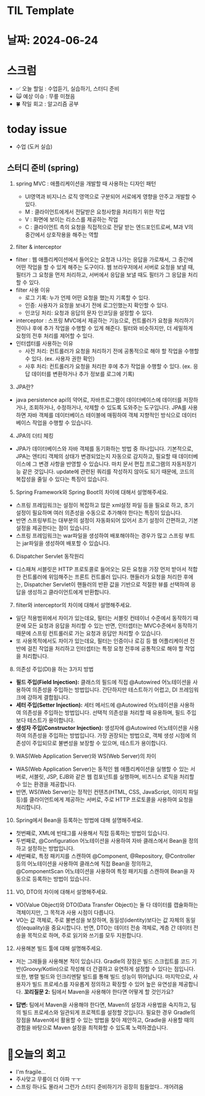 # TIL Template

# 날짜: 2024-06-24

# 스크럼
- ✅ 오늘 할일 : 수업듣기, 실습하기, 스터디 준비
- 🙀 예상 이슈 : 무릎 미쳤음
- 🍀 작일 회고 : 알고리즘 공부

# today issue
- 수업 (도커 실습)

## 스터디 준비 (spring)
1. spring MVC : 애플리케이션을 개발할 때 사용하는 디자인 패턴
   - UI영역과 비지니스 로직 영역으로 구분되어 서로에게 영향을 안주고 개발할 수 있다.
   - M : 클라이언트에게서 전달받은 요청사항을 처리하기 위한 작업
   - V : 화면에 보이는 리소스를 제공하는 작업
   - C : 클라이언트 측의 요청을 직접적으로 전달 받는 엔드포인트로써, M과 V의 중간에서 상호작용을 해주는 역할
  
2. filter & interceptor
- filter : 웹 애플리케이션에서 들어오는 요청과 나가는 응답을 가로채서, 그 중간에 어떤 작업을 할 수 있게 해주는 도구이다. 웹 브라우저에서 서버로 요청을 보낼 때, 필터가 그 요청을 먼저 처리하고, 서버에서 응답을 보낼 때도 필터가 그 응답을 처리할 수 있다. 
- filter 사용 이유
  - 로그 기록: 누가 언제 어떤 요청을 했는지 기록할 수 있다.
  - 인증: 사용자가 요청을 보내기 전에 로그인했는지 확인할 수 있다.
  - 인코딩 처리: 요청과 응답의 문자 인코딩을 설정할 수 있다.
- interceptor : 스프링 MVC에서 제공하는 기능으로, 컨트롤러가 요청을 처리하기 전이나 후에 추가 작업을 수행할 수 있게 해준다. 필터와 비슷하지만, 더 세밀하게 요청의 전후 처리를 제어할 수 있다.
- 인터셉터를 사용하는 이유
  - 사전 처리: 컨트롤러가 요청을 처리하기 전에 공통적으로 해야 할 작업을 수행할 수 있다. (ex. 사용자 권한 확인)
  - 사후 처리: 컨트롤러가 요청을 처리한 후에 추가 작업을 수행할 수 있다. (ex. 응답 데이터를 변환하거나 추가 정보를 로그에 기록)

3. JPA란?
- java persistence api의 약어로, 자바프로그램이 데이터베이스에 데이터를 저장하거나, 조회하거나, 수정하거나, 삭제할 수 있도록 도와주는 도구입니다. JPA를 사용하면 자바 객체를 데이터베이스 테이블에 매핑하여 객체 지향적인 방식으로 데이터베이스 작업을 수행할 수 있습니다.

4. JPA의 더티 체킹
- JPA가 데이터베이스와 자바 객체를 동기화하는 방법 중 하나입니다. 기본적으로, JPA는 엔티티 객체의 상태가 변경되었는지 자동으로 감지하고, 필요할 때 데이터베이스에 그 변경 사항을 반영할 수 있습니다. 마치 문서 편집 프로그램의 자동저장기능 같은 것입니다. update에 관련된 쿼리를 작성하지 않아도 되기 때문에, 코드의 복잡성을 줄일 수 있다는 특징이 있습니다.

5. Spring Framework와 Spring Boot의 차이에 대해서 설명해주세요.

- 스프링 프레임워크는 설정이 복잡하고 많은 xml설정 파일 등을 필요로 하고, 초기 설정이 필요하며 여러 의존성을 수동으로 추가해야 한다는 특징이 있습니다.
- 반면 스프링부트는 대부분의 설정이 자동화되어 있어서 초기 설정이 간편하고, 기본 설정을 제공한다는 점이 있습니다.
- 스프링 프레임워크는 war파일을 생성하여 배포해야하는 경우가 많고 스프링 부트는 jar파일을 생성하여 배포할 수 있습니다.

6. Dispatcher Servlet 동작원리
- 디스패쳐 서블릿은 HTTP 프로토콜로 들어오는 모든 요청을 가장 먼저 받아서 적합한 컨트롤러에 위임해주는 프론트 컨트롤러 입니다. 핸들러가 요청을 처리한 후에는, Dispatcher Servlet이 핸들러의 반환 값을 기반으로 적절한 뷰를 선택하여 응답을 생성하고 클라이언트에게 반환합니다.

7. filter와 interceptor의 차이에 대해서 설명해주세요.
- 일단 적용범위에서 차이가 있는데요, 필터는 서블릿 컨테이너 수준에서 동작하기 때문에 모든 요청과 응답을 처리할 수 있는 반면, 인터셉터는 MVC수준에서 동작하기 때문에 스프링 컨트롤러로 가는 요청과 응답만 처리할 수 있습니다. 
- 또 사용목적에서도 차이가 있는데요, 필터는 인증이나 로깅 등 웹 어플리케이션 전반에 걸친 작업을 처리하고 인터셉터는 특정 요청 전후에 공통적으로 해야 할 작업을 처리합니다.

8. 의존성 주입(DI)을 하는 3가지 방법
- **필드 주입(Field Injection):** 클래스의 필드에 직접 @Autowired 어노테이션을 사용하여 의존성을 주입하는 방법입니다. 간단하지만 테스트하기 어렵고, DI 프레임워크에 강하게 결합됩니다.
- **세터 주입(Setter Injection):** 세터 메서드에 @Autowired 어노테이션을 사용하여 의존성을 주입하는 방법입니다. 선택적 의존성을 처리할 때 유용하며, 필드 주입보다 테스트가 용이합니다.
- **생성자 주입(Constructor Injection):** 생성자에 @Autowired 어노테이션을 사용하여 의존성을 주입하는 방법입니다. 가장 권장되는 방법으로, 객체 생성 시점에 의존성이 주입되므로 불변성을 보장할 수 있으며, 테스트가 용이합니다.

9. WAS(Web Application Server)와 WS(Web Server)의 차이
- WAS(Web Application Server)는 동적인 웹 애플리케이션을 실행할 수 있는 서버로, 서블릿, JSP, EJB와 같은 웹 컴포넌트를 실행하며, 비즈니스 로직을 처리할 수 있는 환경을 제공합니다.
- 반면, WS(Web Server)는 정적인 컨텐츠(HTML, CSS, JavaScript, 이미지 파일 등)를 클라이언트에게 제공하는 서버로, 주로 HTTP 프로토콜을 사용하여 요청을 처리합니다.

10. Spring에서 Bean을 등록하는 방법에 대해 설명해주세요.
- 첫번째로, XML에 빈태그를 사용해서 직접 등록하는 방법이 있습니다.
- 두번째로,  @Configuration 어노테이션을 사용하여 자바 클래스에서 Bean을 정의하고 설정하는 방법입니다.
- 세번째로, 특정 패키지를 스캔하여 @Component, @Repository, @Controller 등의 어노테이션을 사용하여 클래스에 직접 Bean을 정의하고, @ComponentScan 어노테이션을 사용하여 특정 패키지를 스캔하여 Bean을 자동으로 등록하는 방법이 있습니다.

11. VO, DTO의 차이에 대해서 설명해주세요.
- VO(Value Object)와 DTO(Data Transfer Object)는 둘 다 데이터를 캡슐화하는 객체이지만, 그 목적과 사용 시점이 다릅니다. 
- VO는 값 객체로, 주로 불변성을 보장하며, 동일성(identity)보다는 값 자체의 동일성(equality)을 중요시합니다. 반면, DTO는 데이터 전송 객체로, 계층 간 데이터 전송을 목적으로 하며, 주로 읽기와 쓰기를 모두 지원합니다.
  
12. 사용해본 빌드 툴에 대해 설명해주세요.
- 저는 그래들을 사용해본 적이 있습니다. Gradle의 장점은 빌드 스크립트를 코드 기반(Groovy/Kotlin)으로 작성해 더 간결하고 유연하게 설정할 수 있다는 점입니다. 또한, 병렬 빌드와 인크리멘탈 빌드를 통해 빌드 성능이 뛰어납니다. 마지막으로, 사용자가 빌드 프로세스를 자유롭게 정의하고 확장할 수 있어 높은 유연성을 제공합니다.
**꼬리질문 2:** 팀에서 Maven을 사용해야 한다면 어떻게 할 것인가요?

- **답변:** 팀에서 Maven을 사용해야 한다면, Maven의 설정과 사용법을 숙지하고, 팀의 빌드 프로세스와 일관되게 프로젝트를 설정할 것입니다. 필요한 경우 Gradle의 장점을 Maven에서 활용할 수 있는 방법을 찾아 제안하고, Gradle을 사용할 때의 경험을 바탕으로 Maven 설정을 최적화할 수 있도록 노력하겠습니다.





# 🎱오늘의 회고
- I'm fragile...
- 주사맞고 무릎이 더 아파 ㅜㅜ
- 스프링 하나도 몰라서 그런가 스터디 준비하기가 굉장히 힘들었다.. 개어려움